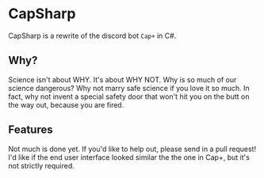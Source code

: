 # CapSharp

CapSharp is a rewrite of the discord bot `Cap+` in C#.

## Why?

Science isn't about WHY. It's about WHY NOT. Why is so much of our science dangerous? Why not marry safe science if you love it so much. In fact, why not invent a special safety door that won't hit you on the butt on the way out, because you are fired.

## Features

Not much is done yet. If you'd like to help out, please send in a pull request! I'd like if the end user interface looked similar the the one in Cap+, but it's not strictly required.

